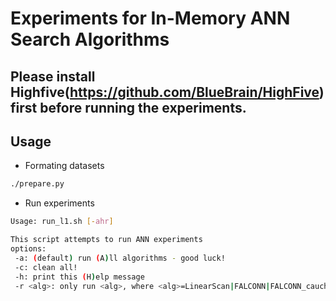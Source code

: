# Experiments for In-Memory ANN Search Algorithms

## Please install Highfive(https://github.com/BlueBrain/HighFive) first before running the experiments.

## Usage

+ Formating datasets
```bash
./prepare.py
```

+ Run experiments
```bash
Usage: run_l1.sh [-ahr]

This script attempts to run ANN experiments
options:
 -a: (default) run (A)ll algorithms - good luck!
 -c: clean all!
 -h: print this (H)elp message
 -r <alg>: only run <alg>, where <alg>=LinearScan|FALCONN|FALCONN_cauchy|FALCONN_RW
```
